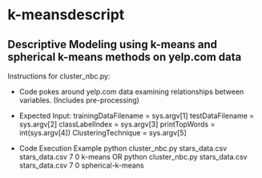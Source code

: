 k-meansdescript
===================

Descriptive Modeling using k-means and spherical k-means methods on yelp.com data
-------------------
Instructions for cluster_nbc.py:
- Code pokes around yelp.com data examining relationships between variables. 
(Includes pre-processing)

- Expected Input:
trainingDataFilename = sys.argv[1]
testDataFilename = sys.argv[2]
classLabelIndex = sys.argv[3]
printTopWords = int(sys.argv[4])
ClusteringTechnique = sys.argv[5]

- Code Execution Example
python cluster_nbc.py stars_data.csv stars_data.csv 7 0 k-means
OR
python cluster_nbc.py stars_data.csv stars_data.csv 7 0 spherical-k-means

